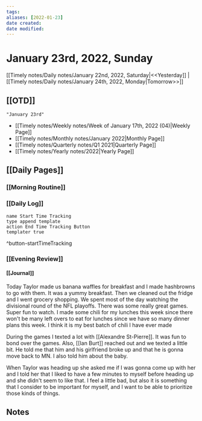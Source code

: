 ```yaml
---
tags:
aliases: [2022-01-23]
date created:
date modified:
---
```


# January 23rd, 2022, Sunday

[[Timely notes/Daily notes/January 22nd, 2022, Saturday|<<Yesterday]] | [[Timely notes/Daily notes/January 24th, 2022, Monday|Tomorrow>>]]

## [[OTD]]

```query
"January 23rd"
```
- [[Timely notes/Weekly notes/Week of January 17th, 2022 (04)|Weekly Page]]
- [[Timely notes/Monthly notes/January 2022|Monthly Page]]
- [[Timely notes/Quarterly notes/Q1 2021|Quarterly Page]]
- [[Timely notes/Yearly notes/2022|Yearly Page]]

## [[Daily Pages]]

### [[Morning Routine]]

### [[Daily Log]]

```button
name Start Time Tracking
type append template
action End Time Tracking Button
templater true
```
^button-startTimeTracking

### [[Evening Review]]

#### [[Journal]]

Today Taylor made us banana waffles for breakfast and I made hashbrowns to go with them. It was a yummy breakfast. Then we cleaned out the fridge and I went grocery shopping. We spent most of the day watching the divisional round of the NFL playoffs. There was some really great games. Super fun to watch. I made some chili for my lunches this week since there won't be many left overs to eat for lunches since we have so many dinner plans this week. I think it is my best batch of chili I have ever made

During the games I texted a lot with [[Alexandre St-Pierre]]. It was fun to bond over the games. Also, [[Ian Burt]] reached out and we texted a little bit. He told me that him and his girlfriend broke up and that he is gonna move back to MN. I also told him about the baby.

When Taylor was heading up she asked me if I was gonna come up with her and I told her that I liked to have a few minutes to myself before heading up and she didn't seem to like that. I feel a little bad, but also it is something that I consider to be important for myself, and I want to be able to prioritize those kinds of things.

## Notes
